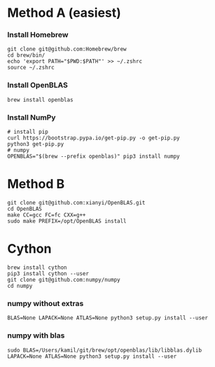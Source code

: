 # Method A (easiest)

### Install Homebrew
```
git clone git@github.com:Homebrew/brew
cd brew/bin/
echo 'export PATH="$PWD:$PATH"' >> ~/.zshrc
source ~/.zshrc
```
### Install OpenBLAS

```
brew install openblas
```

### Install NumPy
```
# install pip
curl https://bootstrap.pypa.io/get-pip.py -o get-pip.py
python3 get-pip.py
# numpy
OPENBLAS="$(brew --prefix openblas)" pip3 install numpy
```




# Method B
```
git clone git@github.com:xianyi/OpenBLAS.git
cd OpenBLAS
make CC=gcc FC=fc CXX=g++
sudo make PREFIX=/opt/OpenBLAS install
```

# Cython

```
brew install cython
pip3 install cython --user
git clone git@github.com:numpy/numpy
cd numpy

```

### numpy without extras
```
BLAS=None LAPACK=None ATLAS=None python3 setup.py install --user
```

### numpy with blas
```
sudo BLAS=/Users/kamil/git/brew/opt/openblas/lib/libblas.dylib LAPACK=None ATLAS=None python3 setup.py install --user
```

